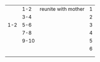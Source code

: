 |     |      |                     |     |
| --- | ---- | ------------------- | --- |
|     | 1-2  | reunite with mother | 1   |
|     | 3-4  |                   | 2   |
| 1-2 | 5-6  |                     | 3   |
|     | 7-8  |                     | 4   |
|     | 9-10 |                     | 5   |
|     |      |                     | 6   |
|     |      |                     |     |
|     |      |                     |     |
